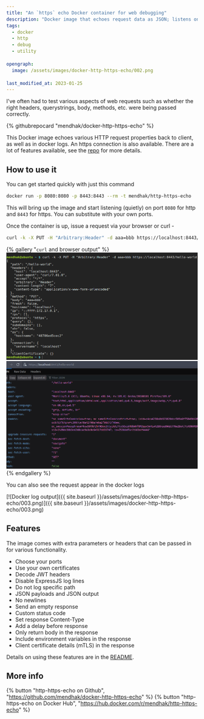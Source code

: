 ```yaml
---
title: "An `https` echo Docker container for web debugging"
description: "Docker image that echoes request data as JSON; listens on HTTP/S, useful for debugging."
tags:
  - docker
  - http
  - debug
  - utility

opengraph:
  image: /assets/images/docker-http-https-echo/002.png

last_modified_at: 2023-01-25  
---
```


I've often had to test various aspects of web requests such as whether the right headers, querystrings, body, methods, etc. were being passed correctly. 

{% githubrepocard "mendhak/docker-http-https-echo" %}

This Docker image echoes various HTTP request properties back to client, as well as in docker logs. An https connection is also available.  There are a lot of features available, see the [repo](https://github.com/mendhak/docker-http-https-echo) for more details.


## How to use it

You can get started quickly with just this command

```bash
docker run -p 8080:8080 -p 8443:8443 --rm -t mendhak/http-https-echo
```

This will bring up the image and start listening (quietly) on port `8080` for http and `8443` for https.  You can substitute with your own ports.  


Once the container is up, issue a request via your browser or curl -

```bash
curl -k -X PUT -H "Arbitrary:Header" -d aaa=bbb https://localhost:8443/hello-world
```

{% gallery "`curl` and browser output" %}
![curl output](/assets/images/docker-http-https-echo/001.png)
![browser response](/assets/images/docker-http-https-echo/002.png)
{% endgallery %}



You can also see the request appear in the docker logs  

[![Docker log output]({{ site.baseurl }}/assets/images/docker-http-https-echo/003.png)]({{ site.baseurl }}/assets/images/docker-http-https-echo/003.png)

## Features


The image comes with extra parameters or headers that can be passed in for various functionality. 

* Choose your ports
* Use your own certificates
* Decode JWT headers
* Disable ExpressJS log lines
* Do not log specific path
* JSON payloads and JSON output
* No newlines
* Send an empty response
* Custom status code
* Set response Content-Type
* Add a delay before response
* Only return body in the response
* Include environment variables in the response
* Client certificate details (mTLS) in the response

Details on using these features are in the [README](https://github.com/mendhak/docker-http-https-echo).  


## More info

{% button "http-https-echo on Github", "https://github.com/mendhak/docker-http-https-echo" %} {% button "http-https-echo on Docker Hub", "https://hub.docker.com/r/mendhak/http-https-echo" %} 

